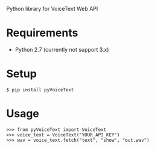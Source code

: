 Python library for VoiceText Web API

# Requirements

* Python 2.7 (currently not support 3.x)

# Setup

```
$ pip install pyVoiceText
```

# Usage

```
>>> from pyVoiceText import VoiceText
>>> voice_text = VoiceText("YOUR_API_KEY")
>>> wav = voice_text.fetch("text", "show", "out.wav")
```

